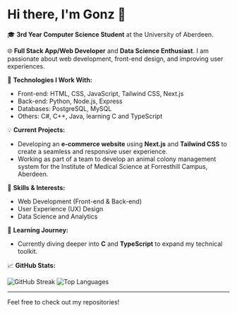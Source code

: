 # Hi there, I'm Gonz 👋

🎓 **3rd Year Computer Science Student** at the University of Aberdeen.

🌐 **Full Stack App/Web Developer** and **Data Science Enthusiast**. I am passionate about web development, front-end design, and improving user experiences.

🔧 **Technologies I Work With:**
- Front-end: HTML, CSS, JavaScript, Tailwind CSS, Next.js
- Back-end: Python, Node.js, Express
- Databases: PostgreSQL, MySQL
- Others: C#, C++, Java, learning C and TypeScript

💡 **Current Projects:**
- Developing an **e-commerce website** using **Next.js** and **Tailwind CSS** to create a seamless and responsive user experience.
- Working as part of a team to develop an animal colony management system for the Institute of Medical Science at Forresthill Campus, Aberdeen.

🎯 **Skills & Interests:**
- Web Development (Front-end & Back-end)
- User Experience (UX) Design
- Data Science and Analytics

🚀 **Learning Journey:**
- Currently diving deeper into **C** and **TypeScript** to expand my technical toolkit.

📈 **GitHub Stats:**

![GitHub Streak](https://github-readme-streak-stats.herokuapp.com/?user=gonz-tyler&theme=radical&hide_border=true&date_format=M%20j%5B%2C%20Y%5D&cache_seconds=1800)
![Top Languages](https://github-readme-stats.vercel.app/api/top-langs/?username=gonz-tyler&layout=compact&theme=radical&cache_seconds=1800)

---

Feel free to check out my repositories!


